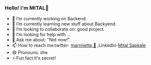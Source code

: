 ### Hello! i'm MITAL👋

- 🔭 I’m currently working on Backend.
- 🌱 I’m currently learning new stuff about Backyend.
- 👯 I’m looking to collaborate on: good project.
- 🤔 I’m looking for help with ...
- 💬 Ask me about: "Not now!".
- 📫 How to reach me:twitter- [marrinette 🐞](https://mobile.twitter.com/marrinette_chng)
                     ,LinkedIn-[Mital Sapkale](https://www.linkedin.com/in/mital-sapkale-7700a920b/?originalSubdomain=in)
- 😄 Pronouns: she
- ⚡ Fun fact:it's secret!
